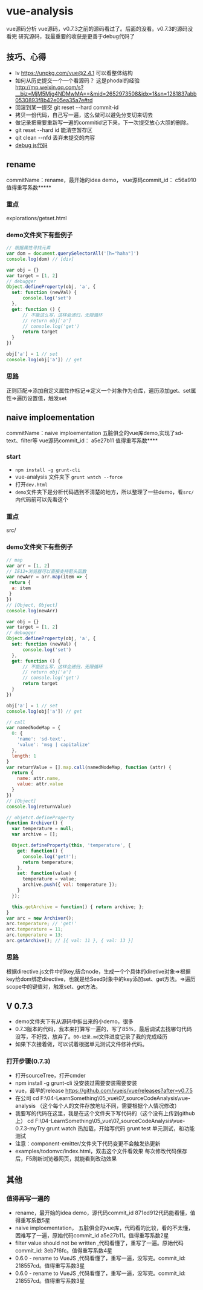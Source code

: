 # vue-analysis
vue源码分析
vue源码，v0.7.3之前的源码看过了。后面的没看。v0.7.3的源码没看完
研究源码，我最重要的收获是更善于debug代码了

## 技巧、心得
- lv https://unpkg.com/vue@2.4.1
可以看整体结构
- 如何从历史提交一个一个看源码？
这是phodal的经验
http://mp.weixin.qq.com/s?__biz=MjM5Mjg4NDMwMA==&mid=2652973508&idx=1&sn=1281837abb0530893f8b42e05ea35a7e#rd
- 回滚到某一提交
git reset --hard commit-id
- 拷贝一份代码，自己写一遍，这么做可以避免分支切来切去
- 做记录把需要重新写一遍的commitid记下来，下一次提交放心大胆的删除。
- git reset --hard id 能清空暂存区
- qit clean --nfd 丢弃未提交的内容
- [debug js代码](http://www.zsoltnagy.eu/javascript-debugging-tips-and-tricks/)

## rename

commitName：rename，最开始的idea demo，
vue源码commit_id： c56a910
值得重写系数*****

### 重点
explorations/getset.html


### demo文件夹下有些例子
```js
// 根据属性寻找元素
var dom = document.querySelectorAll('[h="haha"]')
console.log(dom) // [div]
```

```js
var obj = {}
var target = [1, 2]
// debugger
Object.defineProperty(obj, 'a', {
  set: function (newVal) {
      console.log('set')
  },
  get: function () {
      // 不能这么写，这样会递归，无限循环
      // return obj['a']
      // console.log('get')
      return target
  }
})

obj['a'] = 1 // set
console.log(obj['a']) // get
```
### 思路

正则匹配=>添加自定义属性作标记=>定义一个对象作为仓库，遍历添加get、set属性=>遍历设置值，触发set

## naive imploementation

commitName：naive imploementation
五脏俱全的vue库demo,实现了sd-text、filter等
vue源码commit_id： a5e27b11
值得重写系数****

### start
- `npm install -g grunt-cli`
- vue-analysis 文件夹下 `grunt watch --force`
- 打开`dev.html`
- `demo`文件夹下是分析代码遇到不清楚的地方，所以整理了一些demo，看`src/`内代码前可以先看这个

### 重点
src/


### demo文件夹下有些例子
```js
// map
var arr = [1, 2]
// IE12+浏览器可以直接支持箭头函数
var newArr = arr.map(item => {
 return {
  a: item
 } 
})
// [Object, Object]
console.log(newArr)
```

```js
var obj = {}
var target = [1, 2]
// debugger
Object.defineProperty(obj, 'a', {
  set: function (newVal) {
      console.log('set')
  },
  get: function () {
      // 不能这么写，这样会递归，无限循环
      // return obj['a']
      // console.log('get')
      return target
  }
})

obj['a'] = 1 // set
console.log(obj['a']) // get
```

```js
// call
var namedNodeMap = {
  0: {
    'name': 'sd-text',
    'value': 'msg | capitalize'
  }, 
  length: 1
}
var returnValue = [].map.call(namedNodeMap, function (attr) {
  return {
    name: attr.name,
    value: attr.value
  }
})
// [Object]
console.log(returnValue)
```

```js
// objetct.defineProperty
function Archiver() {
  var temperature = null;
  var archive = [];

  Object.defineProperty(this, 'temperature', {
    get: function() {
      console.log('get!');
      return temperature;
    },
    set: function(value) {
      temperature = value;
      archive.push({ val: temperature });
    }
  });

  this.getArchive = function() { return archive; };
}
var arc = new Archiver();
arc.temperature; // 'get!'
arc.temperature = 11;
arc.temperature = 13;
arc.getArchive(); // [{ val: 11 }, { val: 13 }]
```

### 思路
根据directive.js文件中的key,结合node，生成一个个具体的diretive对象=>根据key给dom绑定directive，也就是给Seed对象中的key添加set、get方法。=>遍历scope中的键值对，触发set、get方法。

## V 0.7.3
- demo文件夹下有从源码中拆出来的小demo，很多
- 0.7.3版本的代码，我本来打算写一遍的，写了85%，最后调试去找哪句代码没写，不好找，放弃了。`00-记录.md`文件进度记录了我的完成经历
- 如果下次接着做，可以试着根据单元测试文件修补代码。


### 打开步骤(0.7.3)
- 打开sourceTree，打开cmder
- npm install -g grunt-cli
  没安装过需要安装需要安装
- vue，最早的release
https://github.com/vuejs/vue/releases?after=v0.7.5
- 在公司
cd F:\04-LearnSomething\05_vue\07_sourceCodeAnalysis\vue-analysis
（这个每个人的文件存放地址不同，需要根据个人情况修改）
- 我要写的代码在这里，我是在这个文件夹下写代码的（这个没有上传到github上）
cd F:\04-LearnSomething\05_vue\07_sourceCodeAnalysis\vue-0.7.3-myTry
grunt watch
热加载，开始写代码
grunt test
单元测试，和功能测试
- 注意：component-emitter/文件夹下代码变更不会触发热更新
- examples/todomvc/index.html，双击这个文件看效果
  每次修改代码保存后，F5刷新浏览器网页，就能看到改动效果


## 其他

### 值得再写一遍的
-  rename，最开始的idea demo，源代码commit_id 871ed912代码能看懂，值得重写系数5星
- naive imploementation， 五脏俱全的vue库，代码看的比较，看的不太懂，困难写了一遍，原始代码commit_id a5e27b11。值得重写系数2星
- filter value should not be written ,代码看懂了，重写了一遍。原始代码commit_id: 3eb7f6fc。值得重写系数4星
- 0.6.0 - rename to VueJS ,代码看懂了，重写一遍，没写完。commit_id: 218557cd。值得重写系数3星
- 0.6.0 - rename to VueJS ,代码看懂了，重写一遍，没写完。commit_id: 218557cd。值得重写系数3星
